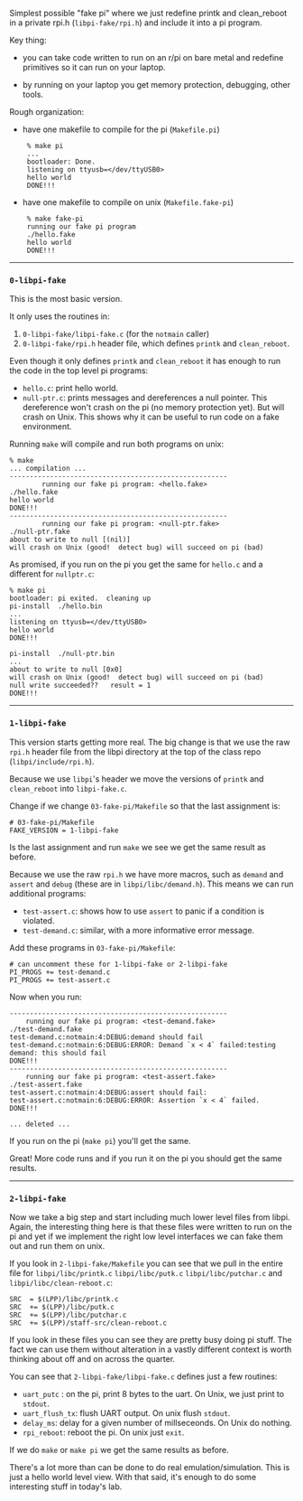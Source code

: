 Simplest possible "fake pi"  where we just redefine printk and
clean_reboot in a private rpi.h  (`libpi-fake/rpi.h`) and include it
into a pi program.

Key thing:
  - you can take code written to run on an r/pi on bare metal and 
    redefine primitives so it can run on your laptop.

  - by running on your laptop you get memory protection, debugging,
    other tools.

Rough organization:

 - have one makefile to compile for the pi (`Makefile.pi`)

        % make pi
        ...
        bootloader: Done.
        listening on ttyusb=</dev/ttyUSB0>
        hello world
        DONE!!!
        
 - have one makefile to compile on unix (`Makefile.fake-pi`)

        % make fake-pi
        running our fake pi program
        ./hello.fake
        hello world
        DONE!!!

-----------------------------------------------------------------------
### `0-libpi-fake`

This is the most basic version.  

It only uses the routines in:
 1. `0-libpi-fake/libpi-fake.c` (for the `notmain` caller)
 2. `0-libpi-fake/rpi.h` header file, which defines `printk` and
`clean_reboot`.

Even though it only defines `printk` and `clean_reboot` it has enough
to run the code in the top level pi programs:
  - `hello.c`: print hello world. 
  - `null-ptr.c`: prints messages and dereferences a null pointer.
     This dereference won't crash on the pi (no memory protection yet).
     But will crash on Unix.  This shows why it can be useful to run
     code on a fake environment.

Running `make` will compile and run both programs on unix:

    % make
    ... compilation ...
    ------------------------------------------------------ 
            running our fake pi program: <hello.fake>         
    ./hello.fake
    hello world
    DONE!!!
    ------------------------------------------------------ 
            running our fake pi program: <null-ptr.fake>         
    ./null-ptr.fake
    about to write to null [(nil)]
    will crash on Unix (good!  detect bug) will succeed on pi (bad)


As promised, if you run on the pi you get the same for `hello.c` and a
different for `nullptr.c`:

    % make pi
    bootloader: pi exited.  cleaning up
    pi-install  ./hello.bin
    ...
    listening on ttyusb=</dev/ttyUSB0>
    hello world
    DONE!!!

    pi-install  ./null-ptr.bin
    ...
    about to write to null [0x0]
    will crash on Unix (good!  detect bug) will succeed on pi (bad)
    null write succeeded??   result = 1
    DONE!!!


-----------------------------------------------------------------------
### `1-libpi-fake`

This version starts getting more real.  The big change is that we use
the raw `rpi.h` header file from the libpi directory at the top of the
class repo (`libpi/include/rpi.h`).

Because we use `libpi`'s header we move the versions of `printk` and
`clean_reboot` into `libpi-fake.c`.

Change if we change `03-fake-pi/Makefile` so that the last assignment is:

    # 03-fake-pi/Makefile
    FAKE_VERSION = 1-libpi-fake

Is the last assignment and run `make` we see we get the same result as
before.


Because we use the raw `rpi.h` we have more macros, such as `demand` and
`assert` and `debug` (these are in `libpi/libc/demand.h`).  This
means we can run additional programs:
  -  `test-assert.c`: shows how to use `assert` to panic if a condition
     is violated.
  - `test-demand.c`: similar, with a more informative error message.


Add these programs in `03-fake-pi/Makefile`:

    # can uncomment these for 1-libpi-fake or 2-libpi-fake
    PI_PROGS += test-demand.c
    PI_PROGS += test-assert.c


Now when you run:

    ------------------------------------------------------ 
        running our fake pi program: <test-demand.fake>         
    ./test-demand.fake
    test-demand.c:notmain:4:DEBUG:demand should fail
    test-demand.c:notmain:6:DEBUG:ERROR: Demand `x < 4` failed:testing demand: this should fail
    DONE!!!
    ------------------------------------------------------ 
        running our fake pi program: <test-assert.fake>         
    ./test-assert.fake
    test-assert.c:notmain:4:DEBUG:assert should fail:
    test-assert.c:notmain:6:DEBUG:ERROR: Assertion `x < 4` failed.
    DONE!!!

    ... deleted ...


If you run on the pi (`make pi`) you'll get the same.

Great! More code runs and if you run it on the pi you should get the same
results.

-----------------------------------------------------------------------
### `2-libpi-fake`

Now we take a big step and start including much lower level files
from libpi.  Again, the interesting thing here is that these files were
written to run on the pi and yet if we implement the right low level
interfaces we can fake them out and run them on unix.

If you look in `2-libpi-fake/Makefile` you can see that we pull in
the entire file for `libpi/libc/printk.c`
`libpi/libc/putk.c`
`libpi/libc/putchar.c`
and `libpi/libc/clean-reboot.c`:

    SRC  = $(LPP)/libc/printk.c
    SRC  += $(LPP)/libc/putk.c
    SRC  += $(LPP)/libc/putchar.c
    SRC  += $(LPP)/staff-src/clean-reboot.c

If you look in these files you can see they are pretty busy doing
pi stuff.  The fact we can use them without alteration in a vastly
different context is worth thinking about off and on across the quarter.

You can see that `2-libpi-fake/libpi-fake.c` defines just a few routines:
  - `uart_putc` : on the pi, print 8 bytes to the uart.  On Unix, we just
     print to `stdout`.
  - `uart_flush_tx`: flush UART output.  On unix flush `stdout`.
  - `delay_ms`: delay for a given number of millseceonds.  On Unix do nothing.
  - `rpi_reboot`: reboot the pi.  On unix just `exit`.

If we do `make` or `make pi` we get the same results as before.

There's a lot more than can be done to do real emulation/simulation.
This is just a hello world level view.  With that said, it's enough
to do some interesting stuff in today's lab.
